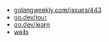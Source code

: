 - [golangweekly.com/issues/443](https://golangweekly.com/issues/443)
- [go.dev/tour](https://go.dev/tour/welcome/1)
- [go.dev/learn](https://go.dev/learn/)
- [wails](https://github.com/wailsapp/wails)
